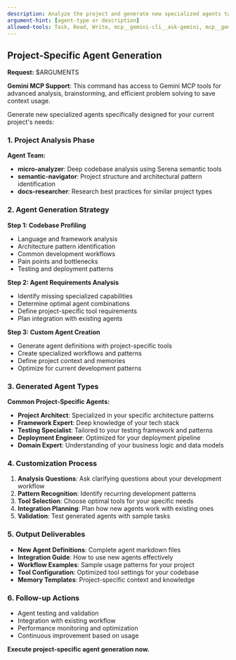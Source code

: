 ```yaml
---
description: Analyze the project and generate new specialized agents tailored to current codebase
argument-hint: [agent-type or description]
allowed-tools: Task, Read, Write, mcp__gemini-cli__ask-gemini, mcp__gemini-cli__brainstorm
---
```


## Project-Specific Agent Generation

**Request:** $ARGUMENTS

**Gemini MCP Support**: This command has access to Gemini MCP tools for advanced analysis, brainstorming, and efficient problem solving to save context usage.


Generate new specialized agents specifically designed for your current project's needs:

### 1. **Project Analysis Phase**

**Agent Team:**
- **micro-analyzer**: Deep codebase analysis using Serena semantic tools
- **semantic-navigator**: Project structure and architectural pattern identification
- **docs-researcher**: Research best practices for similar project types

### 2. **Agent Generation Strategy**

**Step 1: Codebase Profiling**
- Language and framework analysis
- Architecture pattern identification
- Common development workflows
- Pain points and bottlenecks
- Testing and deployment patterns

**Step 2: Agent Requirements Analysis**
- Identify missing specialized capabilities
- Determine optimal agent combinations
- Define project-specific tool requirements
- Plan integration with existing agents

**Step 3: Custom Agent Creation**
- Generate agent definitions with project-specific tools
- Create specialized workflows and patterns
- Define project context and memories
- Optimize for current development patterns

### 3. **Generated Agent Types**

**Common Project-Specific Agents:**
- **Project Architect**: Specialized in your specific architecture patterns
- **Framework Expert**: Deep knowledge of your tech stack
- **Testing Specialist**: Tailored to your testing framework and patterns
- **Deployment Engineer**: Optimized for your deployment pipeline
- **Domain Expert**: Understanding of your business logic and data models

### 4. **Customization Process**

1. **Analysis Questions**: Ask clarifying questions about your development workflow
2. **Pattern Recognition**: Identify recurring development patterns
3. **Tool Selection**: Choose optimal tools for your specific needs
4. **Integration Planning**: Plan how new agents work with existing ones
5. **Validation**: Test generated agents with sample tasks

### 5. **Output Deliverables**

- **New Agent Definitions**: Complete agent markdown files
- **Integration Guide**: How to use new agents effectively
- **Workflow Examples**: Sample usage patterns for your project
- **Tool Configuration**: Optimized tool settings for your codebase
- **Memory Templates**: Project-specific context and knowledge

### 6. **Follow-up Actions**

- Agent testing and validation
- Integration with existing workflow
- Performance monitoring and optimization
- Continuous improvement based on usage

**Execute project-specific agent generation now.**
